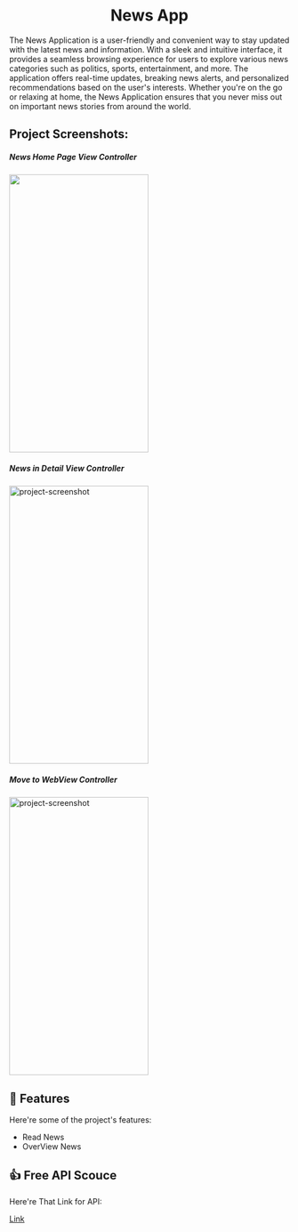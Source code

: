 <h1 align="center" id="title">News App</h1>

<p id="description">The News Application is a user-friendly and convenient way to stay updated with the latest news and information. With a sleek and intuitive interface, it provides a seamless browsing experience for users to explore various news categories such as politics, sports, entertainment, and more. The application offers real-time updates, breaking news alerts, and personalized recommendations based on the user's interests. Whether you're on the go or relaxing at home, the News Application ensures that you never miss out on important news stories from around the world.</p>

<h2>Project Screenshots:</h2>

<h5>News Home Page View Controller</h5>
<img src="https://github.com/Harshil6499/News/assets/146698819/68decf7a-b3c8-468d-a692-6d4b829a0712" width="250" height="500/">

<h5>News in Detail View Controller</h5>
<img src="https://github.com/Harshil6499/News/assets/146698819/a469f79b-0800-4fe9-838b-298e94d2b2d7" alt="project-screenshot" width="250" height="500/">

<h5>Move to WebView Controller</h5>
<img src="https://github.com/Harshil6499/News/assets/146698819/644699b6-b3c8-4cc6-a196-b648436ef967" alt="project-screenshot" width="250" height="500/">

<h2>🧐 Features</h2>

Here're some of the project's features:

*   Read News
*   OverView News


<h2>👍 Free API Scouce</h2>

Here're That Link for API:

<a href="https://newsapi.org">Link</a>
